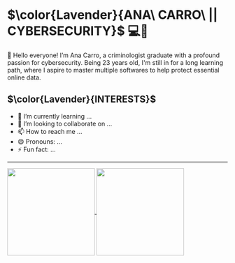 # $\color{Lavender}{ANA\ CARRO\ || CYBERSECURITY}$ 💻🔐
👋 Hello everyone! I’m Ana Carro, a criminologist graduate with a profound passion for cybersecurity. Being 23 years old, I'm still in for a long learning path, where I aspire to master multiple softwares to help protect essential online data.
## $\color{Lavender}{INTERESTS}$
- 🌱 I’m currently learning ...
- 💞️ I’m looking to collaborate on ...
- 📫 How to reach me ...
- 😄 Pronouns: ...
- ⚡ Fun fact: ...

***
 <a href="https://github.com/anuraghazra/github-readme-stats">
  <img height=200 align="center" src="https://github-readme-stats.vercel.app/api?username=Ancava2000&show_icons=true&hide_border=true&title_color=ccccff&bg_color=4c1130&text_color=fab3ea&icon_color=ccccff&border_radius=20.5&rank_icon=github" />
</a>
<a href="https://github.com/anuraghazra/convoychat">
  <img height=200 align="center" src="https://github-readme-stats.vercel.app/api/top-langs?username=anuraghazra&layout=compact&langs_count=8&card_width=320&hide_border=true&title_color=ccccff&bg_color=4c1130&text_color=fab3ea&icon_color=ccccff&border_radius=20.5" />
</a>
